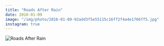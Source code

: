 ```yaml
---
title: "Roads After Rain"
date: 2016-01-09
image: "/img/photo/2016-01-09-92add3f5e55115c16ff2f4a4e1766ff5.jpg"
instagram: true
---
```


![Roads After Rain](/img/photo/2016-01-09-92add3f5e55115c16ff2f4a4e1766ff5.jpg)
